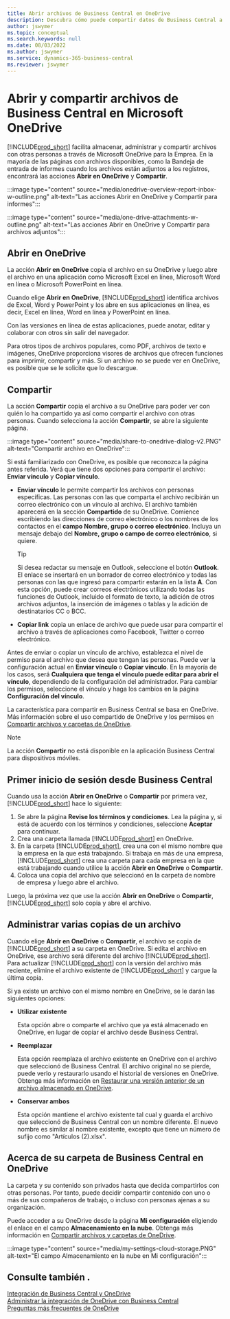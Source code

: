 ```yaml
---
title: Abrir archivos de Business Central en OneDrive
description: Descubra cómo puede compartir datos de Business Central a través de OneDrive para empresas.
author: jswymer
ms.topic: conceptual
ms.search.keywords: null
ms.date: 08/03/2022
ms.author: jswymer
ms.service: dynamics-365-business-central
ms.reviewer: jswymer
---
```

# <a name="opening-and-sharing-business-central-files-in-microsoft-onedrive"></a>Abrir y compartir archivos de Business Central en Microsoft OneDrive

[!INCLUDE[prod_short](includes/prod_short.md)] facilita almacenar, administrar y compartir archivos con otras personas a través de Microsoft OneDrive para la Emprea. En la mayoría de las páginas con archivos disponibles, como la Bandeja de entrada de informes cuando los archivos están adjuntos a los registros, encontrará las acciones **Abrir en OneDrive** y **Compartir**.


:::image type="content" source="media/onedrive-overview-report-inbox-w-outline.png" alt-text="Las acciones Abrir en OneDrive y Compartir para informes":::


:::image type="content" source="media/one-drive-attachments-w-outline.png" alt-text="Las acciones Abrir en OneDrive y Compartir para archivos adjuntos":::


## <a name="open-in-onedrive"></a>Abrir en OneDrive

La acción **Abrir en OneDrive** copia el archivo en su OneDrive y luego abre el archivo en una aplicación como Microsoft Excel en línea, Microsoft Word en línea o Microsoft PowerPoint en línea. 

<!--## Working with different types of files-->

Cuando elige **Abrir en OneDrive**, [!INCLUDE[prod_short](includes/prod_short.md)] identifica archivos de Excel, Word y PowerPoint y los abre en sus aplicaciones en línea, es decir, Excel en línea, Word en línea y PowerPoint en línea. 

Con las versiones en línea de estas aplicaciones, puede anotar, editar y colaborar con otros sin salir del navegador.

Para otros tipos de archivos populares, como PDF, archivos de texto e imágenes, OneDrive proporciona visores de archivos que ofrecen funciones para imprimir, compartir y más. Si un archivo no se puede ver en OneDrive, es posible que se le solicite que lo descargue.

## <a name="share"></a>Compartir

La acción **Compartir** copia el archivo a su OneDrive para poder ver con quién lo ha compartido ya así como compartir el archivo con otras personas. Cuando selecciona la acción **Compartir**, se abre la siguiente página.

:::image type="content" source="media/share-to-onedrive-dialog-v2.PNG" alt-text="Compartir archivo en OneDrive":::

Si está familiarizado con OneDrive, es posible que reconozca la página antes referida. Verá que tiene dos opciones para compartir el archivo: **Enviar vínculo** y **Copiar vínculo**.

- **Enviar vínculo** le permite compartir los archivos con personas específicas. Las personas con las que comparta el archivo recibirán un correo electrónico con un vínculo al archivo. El archivo también aparecerá en la sección **Compartido** de su OneDrive. Comience escribiendo las direcciones de correo electrónico o los nombres de los contactos en el **campo Nombre, grupo o correo electrónico**. Incluya un mensaje debajo del **Nombre, grupo o campo de correo electrónico**, si quiere.

  > [!TIP]
  > Si desea redactar su mensaje en Outlook, seleccione el botón **Outlook**. El enlace se insertará en un borrador de correo electrónico y todas las personas con las que ingresó para compartir estarán en la lista **A**. Con esta opción, puede crear correos electrónicos utilizando todas las funciones de Outlook, incluido el formato de texto, la adición de otros archivos adjuntos, la inserción de imágenes o tablas y la adición de destinatarios CC o BCC.

- **Copiar link** copia un enlace de archivo que puede usar para compartir el archivo a través de aplicaciones como Facebook, Twitter o correo electrónico. 

Antes de enviar o copiar un vínculo de archivo, establezca el nivel de permiso para el archivo que desea que tengan las personas. Puede ver la configuración actual en **Enviar vínculo** o **Copiar vínculo**. En la mayoría de los casos, será **Cualquiera que tenga el vínculo puede editar para abrir el vínculo**, dependiendo de la configuración del administrador. Para cambiar los permisos, seleccione el vínculo y haga los cambios en la página **Configuración del vínculo**.

La característica para compartir en Business Central se basa en OneDrive. Más información sobre el uso compartido de OneDrive y los permisos en [Compartir archivos y carpetas de OneDrive](https://support.microsoft.com/en-us/office/share-onedrive-files-and-folders-9fcc2f7d-de0c-4cec-93b0-a82024800c07).

> [!NOTE]
> La acción **Compartir** no está disponible en la aplicación Business Central para dispositivos móviles.

## <a name="first-time-sign-in-from-business-central"></a>Primer inicio de sesión desde Business Central

Cuando usa la acción **Abrir en OneDrive** o **Compartir** por primera vez, [!INCLUDE[prod_short](includes/prod_short.md)] hace lo siguiente:

1. Se abre la página **Revise los términos y condiciones**. Lea la página y, si está de acuerdo con los términos y condiciones, seleccione **Aceptar** para continuar.
2. Crea una carpeta llamada [!INCLUDE[prod_short](includes/prod_short.md)] en OneDrive. 
3. En la carpeta [!INCLUDE[prod_short](includes/prod_short.md)], crea una con el mismo nombre que la empresa en la que está trabajando. Si trabaja en más de una empresa, [!INCLUDE[prod_short](includes/prod_short.md)] crea una carpeta para cada empresa en la que está trabajando cuando utilice la acción **Abrir en OneDrive** o **Compartir**. 
4. Coloca una copia del archivo que seleccionó en la carpeta de nombre de empresa y luego abre el archivo. 

Luego, la próxima vez que use la acción **Abrir en OneDrive** o **Compartir**, [!INCLUDE[prod_short](includes/prod_short.md)] solo copia y abre el archivo. 

## <a name="managing-multiple-copies-of-a-file"></a>Administrar varias copias de un archivo

Cuando elige **Abrir en OneDrive** o **Compartir**, el archivo se copia de [!INCLUDE[prod_short](includes/prod_short.md)] a su carpeta en OneDrive. Si edita el archivo en OneDrive, ese archivo será diferente del archivo [!INCLUDE[prod_short](includes/prod_short.md)]. Para actualizar [!INCLUDE[prod_short](includes/prod_short.md)] con la versión del archivo más reciente, elimine el archivo existente de [!INCLUDE[prod_short](includes/prod_short.md)] y cargue la última copia.

Si ya existe un archivo con el mismo nombre en OneDrive, se le darán las siguientes opciones:

- **Utilizar existente**

  Esta opción abre o comparte el archivo que ya está almacenado en OneDrive, en lugar de copiar el archivo desde Business Central.
  
- **Reemplazar**
  
  Esta opción reemplaza el archivo existente en OneDrive con el archivo que seleccionó de Business Central. El archivo original no se pierde, puede verlo y restaurarlo usando el historial de versiones en OneDrive. Obtenga más información en [Restaurar una versión anterior de un archivo almacenado en OneDrive](https://support.microsoft.com/office/restore-a-previous-version-of-a-file-stored-in-onedrive-159cad6d-d76e-4981-88ef-de6e96c93893).

- **Conservar ambos**

  Esta opción mantiene el archivo existente tal cual y guarda el archivo que seleccionó de Business Central con un nombre diferente. El nuevo nombre es similar al nombre existente, excepto que tiene un número de sufijo como "Artículos (2).xlsx".

## <a name="about-your-business-central-folder-on-onedrive"></a>Acerca de su carpeta de Business Central en OneDrive

La carpeta y su contenido son privados hasta que decida compartirlos con otras personas. Por tanto, puede decidir compartir contenido con uno o más de sus compañeros de trabajo, o incluso con personas ajenas a su organización. 

Puede acceder a su OneDrive desde la página **Mi configuración** eligiendo el enlace en el campo **Almacenamiento en la nube**. Obtenga más información en [Compartir archivos y carpetas de OneDrive](https://support.microsoft.com/en-us/office/share-onedrive-files-and-folders-9fcc2f7d-de0c-4cec-93b0-a82024800c07).

:::image type="content" source="media/my-settings-cloud-storage.PNG" alt-text="El campo Almacenamiento en la nube en Mi configuración":::

<!--## Extending the Connection to OneDrive
You can create an extension and connect it to... For more information, see...-->

## <a name="see-also"></a>Consulte también .

[Integración de Business Central y OneDrive](across-onedrive-overview.md)  
[Administrar la integración de OneDrive con Business Central](admin-onedrive-integration.md)  
[Preguntas más frecuentes de OneDrive](admin-onedrive-faq.md)
